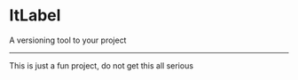 # ItLabel
A versioning tool to your project

---

This is just a fun project, do not get this all serious

